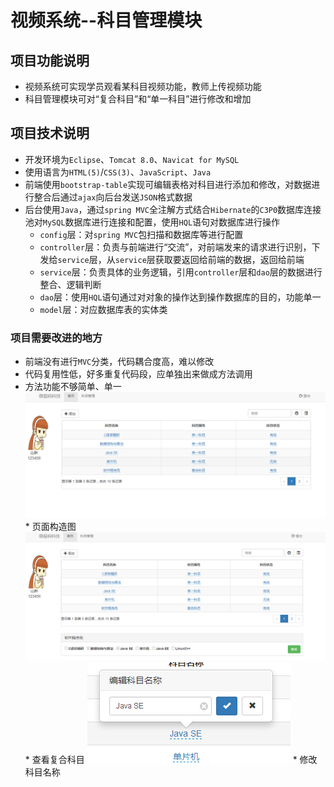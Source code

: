 # 视频系统--科目管理模块
## 项目功能说明
* 视频系统可实现学员观看某科目视频功能，教师上传视频功能
* 科目管理模块可对“复合科目”和“单一科目”进行修改和增加
## 项目技术说明
* 开发环境为`Eclipse`、`Tomcat 8.0`、`Navicat for MySQL`
* 使用语言为`HTML(5)`/`CSS(3)`、`JavaScript`、`Java`
* 前端使用`bootstrap-table`实现可编辑表格对科目进行添加和修改，对数据进行整合后通过`ajax`向后台发送`JSON`格式数据
* 后台使用`Java`，通过`spring MVC`全注解方式结合`Hibernate`的`C3P0`数据库连接池对`MySQL`数据库进行连接和配置，使用`HQL`语句对数据库进行操作
	* `config`层：对`spring MVC`包扫描和数据库等进行配置
	* `controller`层：负责与前端进行“交流”，对前端发来的请求进行识别，下发给`service`层，从`service`层获取要返回给前端的数据，返回给前端
	* `service`层：负责具体的业务逻辑，引用`controller`层和`dao`层的数据进行整合、逻辑判断
	* `dao`层：使用`HQL`语句通过对对象的操作达到操作数据库的目的，功能单一
	* `model`层：对应数据库表的实体类
### 项目需要改进的地方
* 前端没有进行`MVC`分类，代码耦合度高，难以修改
* 代码复用性低，好多重复代码段，应单独出来做成方法调用
* 方法功能不够简单、单一<br>
![页面构造图](https://github.com/enka33/subjectManagement/raw/gh-pages/TestTable0.1/WebContent/resource/pic/pagesPic/构造图.png)
			* 页面构造图
![查看复合科目](https://github.com/enka33/subjectManagement/raw/gh-pages/TestTable0.1/WebContent/resource/pic/pagesPic/复合科目查看.png)
			* 查看复合科目
		![修改科目名称](https://github.com/enka33/subjectManagement/raw/gh-pages/TestTable0.1/WebContent/resource/pic/pagesPic/修改名称.png)
			* 修改科目名称